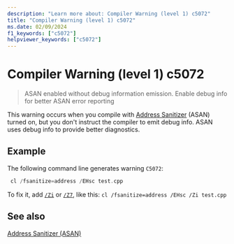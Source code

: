 ```yaml
---
description: "Learn more about: Compiler Warning (level 1) c5072"
title: "Compiler Warning (level 1) c5072"
ms.date: 02/09/2024
f1_keywords: ["c5072"]
helpviewer_keywords: ["c5072"]
---
```

# Compiler Warning (level 1) c5072

> ASAN enabled without debug information emission. Enable debug info for better ASAN error reporting

This warning occurs when you compile with [Address Sanitizer](/cpp/sanitizers/asan) (ASAN) turned on, but you don't instruct the compiler to emit debug info. ASAN uses debug info to provide better diagnostics.

## Example

The following command line generates warning `C5072`:

```cpp
 cl /fsanitize=address /EHsc test.cpp
```

To fix it, add [`/Zi`](/cpp/build/reference/z7-zi-zi-debug-information-format#zi) or [`/Z7`](/cpp/build/reference/z7-zi-zi-debug-information-format#z7), like this: `cl /fsanitize=address /EHsc /Zi test.cpp`

## See also

[Address Sanitizer (ASAN)](/cpp/sanitizers/asan)
